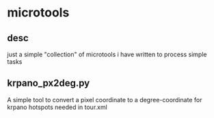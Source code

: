 # microtools 

## desc

just a simple "collection" of microtools i have written to process simple tasks

## krpano_px2deg.py

A simple tool to convert a pixel coordinate to a degree-coordinate for krpano hotspots needed in tour.xml
